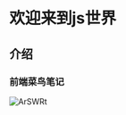 # 欢迎来到js世界

## 介绍

### 前端菜鸟笔记

![ArSWRt](https://zhuduanlei-1256381138.cos.ap-guangzhou.myqcloud.com/uPic/ArSWRt.jpg)
